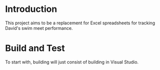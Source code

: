 # Introduction 
This project aims to be a replacement for Excel spreadsheets for tracking David's swim meet performance.

# Build and Test
To start with, building will just consist of building in Visual Studio. 
